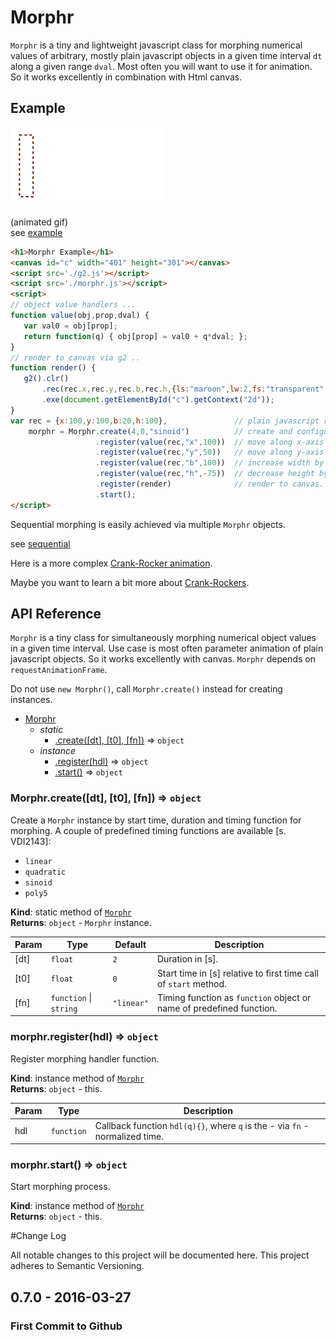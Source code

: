 # Morphr

<code>Morphr</code> is a tiny and lightweight javascript class for morphing numerical values of 
arbitrary, mostly plain javascript objects in a given time interval `dt` along a given range `dval`. 
Most often you will want to use it for animation. So it works excellently in combination with Html canvas.

## Example
![Morphr Example](./morphr.gif)

(animated gif)  
see [example](https://goessner.github.io/morphr/examples/simple.html)

```html
<h1>Morphr Example</h1>
<canvas id="c" width="401" height="301"></canvas>
<script src='./g2.js'></script>
<script src='./morphr.js'></script>
<script>
// object value handlers ...
function value(obj,prop,dval) {
   var val0 = obj[prop];
   return function(q) { obj[prop] = val0 + q*dval; };
}
// render to canvas via g2 ..
function render() {
   g2().clr()
       .rec(rec.x,rec.y,rec.b,rec.h,{ls:"maroon",lw:2,fs:"transparent",ld:[4,4]})
       .exe(document.getElementById("c").getContext("2d"));
}
var rec = {x:100,y:100,b:20,h:100},               // plain javascript rectangle object ... 
    morphr = Morphr.create(4,0,"sinoid")          // create and configure Morphr object ...
                   .register(value(rec,"x",100))  // move along x-axis by 100 in 4 s.
                   .register(value(rec,"y",50))   // move along y-axis by 50 in 4 s.
                   .register(value(rec,"b",100))  // increase width by 100 in 4 s.
                   .register(value(rec,"h",-75))  // decrease height by 75 in 4 s.
                   .register(render)              // render to canvas.
                   .start();
</script>
```
Sequential morphing is easily achieved via multiple <code>Morphr</code> objects.

see [sequential](https://goessner.github.io/morphr/examples/sequential.html)

Here is a more complex [Crank-Rocker animation](https://goessner.github.io/morphr/examples/complex.html).

Maybe you want to learn a bit more about [Crank-Rockers](https://github.com/goessner/crocker).

## API Reference

`Morphr` is a tiny class for simultaneously morphing numerical object values in a given time interval.
Use case is most often parameter animation of plain javascript objects. So it works excellently with
canvas. `Morphr` depends on `requestAnimationFrame`.

Do not use `new Morphr()`, call `Morphr.create()` instead for creating instances.

* [Morphr](#Morphr)
  * _static_
    * [.create([dt], [t0], [fn])](#Morphr.create) ⇒ <code>object</code>
  * _instance_
    * [.register(hdl)](#Morphr+register) ⇒ <code>object</code>
    * [.start()](#Morphr+start) ⇒ <code>object</code>

<a name="Morphr.create"></a>
### Morphr.create([dt], [t0], [fn]) ⇒ <code>object</code>
Create a `Morphr` instance by start time, duration and timing function for morphing. A couple of predefined 
timing functions are available [s. VDI2143]:
  * `linear` 
  * `quadratic`
  * `sinoid`
  * `poly5`

**Kind**: static method of <code>[Morphr](#Morphr)</code>  
**Returns**: <code>object</code> - `Morphr` instance.  

| Param | Type | Default | Description |
| --- | --- | --- | --- |
| [dt] | <code>float</code> | <code>2</code> | Duration in [s]. |
| [t0] | <code>float</code> | <code>0</code> | Start time in [s] relative to first time call of `start` method. |
| [fn] | <code>function</code> &#124; <code>string</code> | <code>&quot;linear&quot;</code> | Timing function as `function` object or name of predefined function. |

<a name="Morphr+register"></a>
### morphr.register(hdl) ⇒ <code>object</code>
Register morphing handler function.

**Kind**: instance method of <code>[Morphr](#Morphr)</code>  
**Returns**: <code>object</code> - this.  

| Param | Type | Description |
| --- | --- | --- |
| hdl | <code>function</code> | Callback function `hdl(q){}`, where `q` is the - via `fn` - normalized time. |

<a name="Morphr+start"></a>
### morphr.start() ⇒ <code>object</code>
Start morphing process.

**Kind**: instance method of <code>[Morphr](#Morphr)</code>  
**Returns**: <code>object</code> - this.  


#Change Log

All notable changes to this project will be documented here. This project adheres to Semantic Versioning.

## 0.7.0 - 2016-03-27

### First Commit to Github
